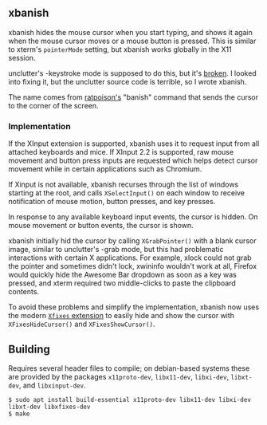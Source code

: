 ## xbanish

xbanish hides the mouse cursor when you start typing, and shows it again when
the mouse cursor moves or a mouse button is pressed.
This is similar to xterm's `pointerMode` setting, but xbanish works globally in
the X11 session.

unclutter's -keystroke mode is supposed to do this, but it's
[broken](https://bugs.launchpad.net/ubuntu/+source/unclutter/+bug/54148).
I looked into fixing it, but the unclutter source code is terrible, so I wrote
xbanish.

The name comes from
[ratpoison's](https://www.nongnu.org/ratpoison/)
"banish" command that sends the cursor to the corner of the screen.

### Implementation

If the XInput extension is supported, xbanish uses it to request input from all
attached keyboards and mice.
If XInput 2.2 is supported, raw mouse movement and button press inputs are
requested which helps detect cursor movement while in certain applications such
as Chromium.

If Xinput is not available, xbanish recurses through the list of windows
starting at the root, and calls `XSelectInput()` on each window to receive
notification of mouse motion, button presses, and key presses.

In response to any available keyboard input events, the cursor is hidden.
On mouse movement or button events, the cursor is shown.

xbanish initially hid the cursor by calling `XGrabPointer()` with a blank
cursor image, similar to unclutter's -grab mode, but this had problematic
interactions with certain X applications.
For example, xlock could not grab the pointer and sometimes didn't lock,
xwininfo wouldn't work at all, Firefox would quickly hide the Awesome Bar
dropdown as soon as a key was pressed, and xterm required two middle-clicks to
paste the clipboard contents.

To avoid these problems and simplify the implementation, xbanish now uses the
modern
[`Xfixes` extension](http://cgit.freedesktop.org/xorg/proto/fixesproto/plain/fixesproto.txt)
to easily hide and show the cursor with `XFixesHideCursor()` and
`XFixesShowCursor()`.


## Building

Requires several header files to compile; on debian-based systems these are provided by
the packages `x11proto-dev`, `libx11-dev`, `libxi-dev`, `libxt-dev`, and `libxinput-dev`.

    $ sudo apt install build-essential x11proto-dev libx11-dev libxi-dev libxt-dev libxfixes-dev
    $ make
